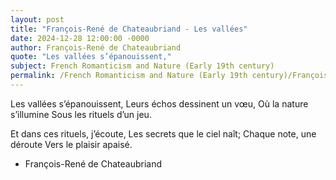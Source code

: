 ```yaml
---
layout: post
title: "François-René de Chateaubriand - Les vallées"
date: 2024-12-28 12:00:00 -0000
author: François-René de Chateaubriand
quote: "Les vallées s’épanouissent,"
subject: French Romanticism and Nature (Early 19th century)
permalink: /French Romanticism and Nature (Early 19th century)/François-René de Chateaubriand/François-René de Chateaubriand - Les vallées
---
```


Les vallées s’épanouissent,
Leurs échos dessinent un vœu,
Où la nature s’illumine
Sous les rituels d’un jeu.

Et dans ces rituels, j’écoute,
Les secrets que le ciel naît;
Chaque note, une déroute
Vers le plaisir apaisé.

- François-René de Chateaubriand
